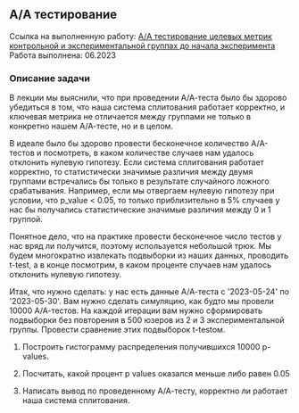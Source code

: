 **A/А тестирование**<br/>
---
Ссылка на выполненную работу: [A/А тестирование целевых метрик контрольной и экспериментальной группах до начала эксперимента](https://github.com/NailyaAukhadeeva/A-A-test/blob/main/AA_test.ipynb)  
Работа выполнена: 06.2023
### Описание задачи<br/>
В лекции мы выяснили, что при проведении А/А-теста было бы здорово убедиться в том, что наша система сплитования работает корректно, и ключевая метрика не отличается между группами не только в конкретно нашем А/А-тесте, но и в целом.

В идеале было бы здорово провести бесконечное количество А/A-тестов и посмотреть, в каком количестве случаев нам удалось отклонить нулевую гипотезу. Если система сплитования работает корректно, то статистически значимые различия между двумя группами встречались бы только в результате случайного ложного срабатывания. Например, если мы отвергаем нулевую гипотезу при условии, что p_value < 0.05, то только приблизительно в 5% случаев у нас бы получались статистические значимые различия между 0 и 1 группой.

Понятное дело, что на практике провести бесконечное число тестов у нас вряд ли получится, поэтому используется небольшой трюк. Мы будем многократно извлекать подвыборки из наших данных, проводить t-test, а в конце посмотрим, в каком проценте случаев нам удалось отклонить нулевую гипотезу.

Итак, что нужно сделать: у нас есть данные А/А-теста с '2023-05-24' по '2023-05-30'. Вам нужно сделать симуляцию, как будто мы провели 10000 А/А-тестов. На каждой итерации вам нужно сформировать подвыборки без повторения в 500 юзеров из 2 и 3 экспериментальной группы. Провести сравнение этих подвыборок t-testом.

1. Построить гистограмму распределения получившихся 10000 p-values.

2. Посчитать, какой процент p values оказался меньше либо равен 0.05

3. Написать вывод по проведенному А/А-тесту, корректно ли работает наша система сплитования.
